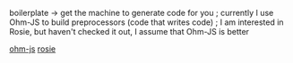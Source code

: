 boilerplate -> get the machine to generate code for you ; currently I use Ohm-JS to build preprocessors (code that writes code) ; I am interested in Rosie, but haven't checked it out, I assume that Ohm-JS is better

[ohm-js](https://ohmjs.org)
[rosie](https://rosie-lang.org/)